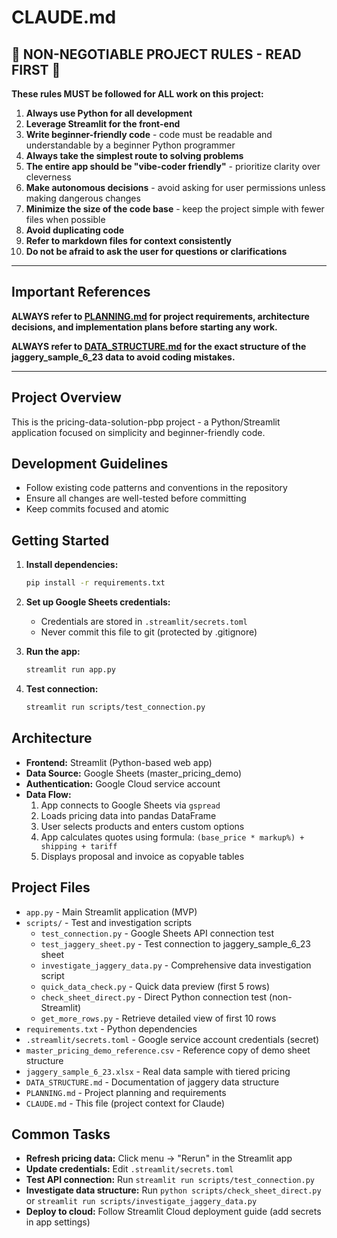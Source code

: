 # CLAUDE.md

## 🚨 NON-NEGOTIABLE PROJECT RULES - READ FIRST 🚨

**These rules MUST be followed for ALL work on this project:**

1. **Always use Python for all development**
2. **Leverage Streamlit for the front-end**
3. **Write beginner-friendly code** - code must be readable and understandable by a beginner Python programmer
4. **Always take the simplest route to solving problems**
5. **The entire app should be "vibe-coder friendly"** - prioritize clarity over cleverness
6. **Make autonomous decisions** - avoid asking for user permissions unless making dangerous changes
7. **Minimize the size of the code base** - keep the project simple with fewer files when possible
8. **Avoid duplicating code**
9. **Refer to markdown files for context consistently**
10. **Do not be afraid to ask the user for questions or clarifications**

---

## Important References

**ALWAYS refer to [PLANNING.md](PLANNING.md) for project requirements, architecture decisions, and implementation plans before starting any work.**

**ALWAYS refer to [DATA_STRUCTURE.md](DATA_STRUCTURE.md) for the exact structure of the jaggery_sample_6_23 data to avoid coding mistakes.**

---

## Project Overview

This is the pricing-data-solution-pbp project - a Python/Streamlit application focused on simplicity and beginner-friendly code.

## Development Guidelines

- Follow existing code patterns and conventions in the repository
- Ensure all changes are well-tested before committing
- Keep commits focused and atomic

## Getting Started

1. **Install dependencies:**
   ```bash
   pip install -r requirements.txt
   ```

2. **Set up Google Sheets credentials:**
   - Credentials are stored in `.streamlit/secrets.toml`
   - Never commit this file to git (protected by .gitignore)

3. **Run the app:**
   ```bash
   streamlit run app.py
   ```

4. **Test connection:**
   ```bash
   streamlit run scripts/test_connection.py
   ```

## Architecture

- **Frontend:** Streamlit (Python-based web app)
- **Data Source:** Google Sheets (master_pricing_demo)
- **Authentication:** Google Cloud service account
- **Data Flow:**
  1. App connects to Google Sheets via `gspread`
  2. Loads pricing data into pandas DataFrame
  3. User selects products and enters custom options
  4. App calculates quotes using formula: `(base_price * markup%) + shipping + tariff`
  5. Displays proposal and invoice as copyable tables

## Project Files

- `app.py` - Main Streamlit application (MVP)
- `scripts/` - Test and investigation scripts
  - `test_connection.py` - Google Sheets API connection test
  - `test_jaggery_sheet.py` - Test connection to jaggery_sample_6_23 sheet
  - `investigate_jaggery_data.py` - Comprehensive data investigation script
  - `quick_data_check.py` - Quick data preview (first 5 rows)
  - `check_sheet_direct.py` - Direct Python connection test (non-Streamlit)
  - `get_more_rows.py` - Retrieve detailed view of first 10 rows
- `requirements.txt` - Python dependencies
- `.streamlit/secrets.toml` - Google service account credentials (secret)
- `master_pricing_demo_reference.csv` - Reference copy of demo sheet structure
- `jaggery_sample_6_23.xlsx` - Real data sample with tiered pricing
- `DATA_STRUCTURE.md` - Documentation of jaggery data structure
- `PLANNING.md` - Project planning and requirements
- `CLAUDE.md` - This file (project context for Claude)

## Common Tasks

- **Refresh pricing data:** Click menu → "Rerun" in the Streamlit app
- **Update credentials:** Edit `.streamlit/secrets.toml`
- **Test API connection:** Run `streamlit run scripts/test_connection.py`
- **Investigate data structure:** Run `python scripts/check_sheet_direct.py` or `streamlit run scripts/investigate_jaggery_data.py`
- **Deploy to cloud:** Follow Streamlit Cloud deployment guide (add secrets in app settings)
